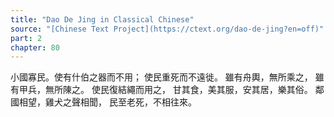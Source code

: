 ```yaml
---
title: "Dao De Jing in Classical Chinese"
source: "[Chinese Text Project](https://ctext.org/dao-de-jing?en=off)"
part: 2
chapter: 80
---
```

小國寡民。使有什伯之器而不用；
使民重死而不遠徙。
雖有舟輿，無所乘之，
雖有甲兵，無所陳之。
使民復結繩而用之，
甘其食，美其服，安其居，樂其俗。
鄰國相望，雞犬之聲相聞，
民至老死，不相往來。